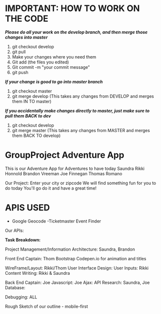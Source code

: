 # IMPORTANT: HOW TO WORK ON THE CODE
***Please do all your work on the develop branch, and then merge those changes into master***
1. git checkout develop
2. git pull 
3. Make your changes where you need them
4. Git add (the files you edited) 
5. Git commit -m "your commit message" 
6. git push 

***If your change is good to go into master branch***
1. git checkout master 
2. git merge develop 
(This takes any changes from DEVELOP and merges them IN TO master) 

***If you accidentally make changes directly to master, just make sure to pull them BACK to dev***
1. git checkout develop
2. git merge master 
(This takes any changes from MASTER and merges them BACK TO develop)

# GroupProject Adventure App
This is our Adventure App for Adventures to have today
Saundra Rikki Honnold Brandon Vreeman Joe Finnegan Thomas Romano

Our Project:
Enter your city or zipcode
We will find something fun for you to do today
You'll go do it and have a great time!

# APIS USED
- Google Geocode
-Ticketmaster Event Finder 

 
 

Our APIs:
 

**Task Breakdown:**

Project Management/Information Architecture: Saundra, Brandon

Front End Captain: Thom
Bootstrap
Codepen.io for animation and titles


WireFrame/Layout: Rikki/Thom
User Interface Design: 
User Inputs: Rikki 
Content Writing: Rikki & Saundra

Back End Captain: Joe
Javascript: Joe
Ajax: 
API Research: Saundra, Joe
Database:

Debugging: ALL 

Rough Sketch of our outline - mobile-first

